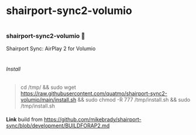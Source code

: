 # shairport-sync2-volumio




```

```

### shairport-sync2-volumio 👋
Shairport Sync: AirPlay 2 for Volumio
#

###### Install
> cd /tmp/ && sudo wget https://raw.githubusercontent.com/quatmo/shairport-sync2-volumio/main/install.sh && sudo chmod -R 777 /tmp/install.sh && sudo /tmp/install.sh
> 

####
**Link** build from https://github.com/mikebrady/shairport-sync/blob/development/BUILDFORAP2.md

